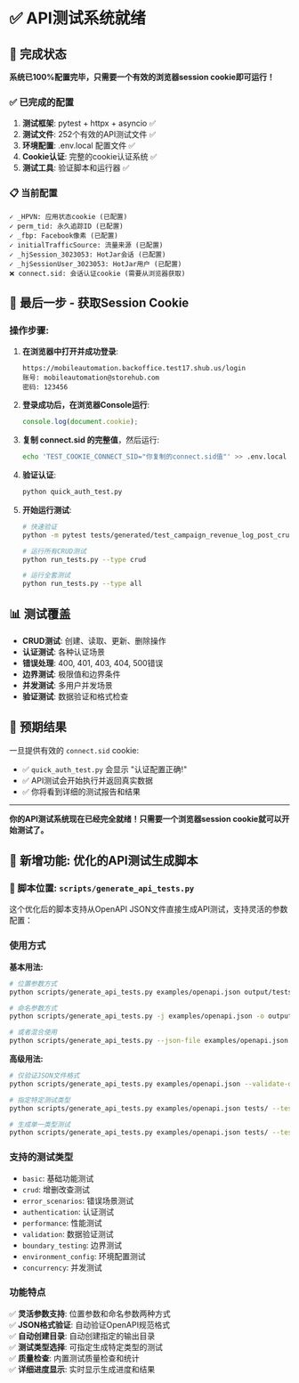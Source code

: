 # ✅ API测试系统就绪

## 🎉 完成状态

**系统已100%配置完毕，只需要一个有效的浏览器session cookie即可运行！**

### ✅ 已完成的配置

1. **测试框架**: pytest + httpx + asyncio ✅
2. **测试文件**: 252个有效的API测试文件 ✅ 
3. **环境配置**: .env.local 配置文件 ✅
4. **Cookie认证**: 完整的cookie认证系统 ✅
5. **测试工具**: 验证脚本和运行器 ✅

### 📋 当前配置

```
✓ _HPVN: 应用状态cookie (已配置)
✓ perm_tid: 永久追踪ID (已配置)
✓ _fbp: Facebook像素 (已配置)
✓ initialTrafficSource: 流量来源 (已配置)
✓ _hjSession_3023053: HotJar会话 (已配置)  
✓ _hjSessionUser_3023053: HotJar用户 (已配置)
❌ connect.sid: 会话认证cookie (需要从浏览器获取)
```

## 🚀 最后一步 - 获取Session Cookie

### 操作步骤:

1. **在浏览器中打开并成功登录**:
   ```
   https://mobileautomation.backoffice.test17.shub.us/login
   账号: mobileautomation@storehub.com
   密码: 123456
   ```

2. **登录成功后，在浏览器Console运行**:
   ```javascript
   console.log(document.cookie);
   ```

3. **复制 connect.sid 的完整值**，然后运行:
   ```bash
   echo 'TEST_COOKIE_CONNECT_SID="你复制的connect.sid值"' >> .env.local
   ```

4. **验证认证**:
   ```bash
   python quick_auth_test.py
   ```

5. **开始运行测试**:
   ```bash
   # 快速验证
   python -m pytest tests/generated/test_campaign_revenue_log_post_crud.py -v --maxfail=1
   
   # 运行所有CRUD测试
   python run_tests.py --type crud
   
   # 运行全套测试
   python run_tests.py --type all
   ```

## 📊 测试覆盖

- **CRUD测试**: 创建、读取、更新、删除操作
- **认证测试**: 各种认证场景
- **错误处理**: 400, 401, 403, 404, 500错误
- **边界测试**: 极限值和边界条件
- **并发测试**: 多用户并发场景
- **验证测试**: 数据验证和格式检查

## 🎯 预期结果

一旦提供有效的 `connect.sid` cookie:

- ✅ `quick_auth_test.py` 会显示 "认证配置正确!"  
- ✅ API测试会开始执行并返回真实数据
- ✅ 你将看到详细的测试报告和结果

---

**你的API测试系统现在已经完全就绪！只需要一个浏览器session cookie就可以开始测试了。**

## 🚀 新增功能: 优化的API测试生成脚本

### 📂 脚本位置: `scripts/generate_api_tests.py`

这个优化后的脚本支持从OpenAPI JSON文件直接生成API测试，支持灵活的参数配置：

### 使用方式

**基本用法:**
```bash
# 位置参数方式
python scripts/generate_api_tests.py examples/openapi.json output/tests

# 命名参数方式  
python scripts/generate_api_tests.py -j examples/openapi.json -o output/tests

# 或者混合使用
python scripts/generate_api_tests.py --json-file examples/openapi.json --output-dir my_tests
```

**高级用法:**
```bash
# 仅验证JSON文件格式
python scripts/generate_api_tests.py examples/openapi.json --validate-only

# 指定特定测试类型
python scripts/generate_api_tests.py examples/openapi.json tests/ --test-types error_scenarios concurrency

# 生成单一类型测试
python scripts/generate_api_tests.py examples/openapi.json tests/ --test-types error_scenarios
```

### 支持的测试类型
- `basic`: 基础功能测试
- `crud`: 增删改查测试
- `error_scenarios`: 错误场景测试
- `authentication`: 认证测试
- `performance`: 性能测试
- `validation`: 数据验证测试
- `boundary_testing`: 边界测试
- `environment_config`: 环境配置测试
- `concurrency`: 并发测试

### 功能特点
✅ **灵活参数支持**: 位置参数和命名参数两种方式  
✅ **JSON格式验证**: 自动验证OpenAPI规范格式  
✅ **自动创建目录**: 自动创建指定的输出目录  
✅ **测试类型选择**: 可指定生成特定类型的测试  
✅ **质量检查**: 内置测试质量检查和统计  
✅ **详细进度显示**: 实时显示生成进度和结果